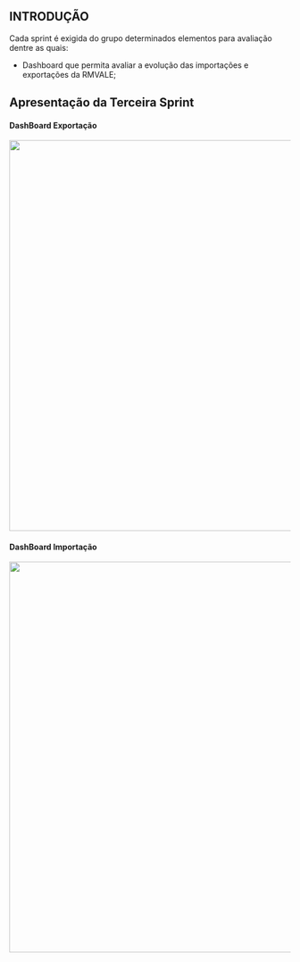 #
## INTRODUÇÃO

 Cada sprint é exigida do grupo determinados elementos para avaliação dentre as quais:
 - Dashboard que permita avaliar a evolução das importações e exportações da RMVALE;

  ## Apresentação da Terceira Sprint

  #### DashBoard Exportação

  <div align="center">
<img src="https://user-images.githubusercontent.com/129632721/233820676-6cc28561-0d2d-48c1-804f-1ccd6e392f05.jpeg" width="700px" />
</div>

#### DashBoard Importação

<div align="center">
<img src="https://user-images.githubusercontent.com/129632721/233820680-22018e2c-409a-4a4e-8ff3-b306202f4bf1.jpeg" width="700px" />
</div>